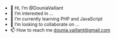 - 👋 Hi, I’m @DouniaVaillant
- 👀 I’m interested in ...
- 🌱 I’m currently learning PHP and JavaScript
- 💞️ I’m looking to collaborate on ...
- 📫 How to reach me dounia.vaillant@gmail.com

<!---
DouniaVaillant/DouniaVaillant is a ✨ special ✨ repository because its `README.md` (this file) appears on your GitHub profile.
You can click the Preview link to take a look at your changes.
--->
